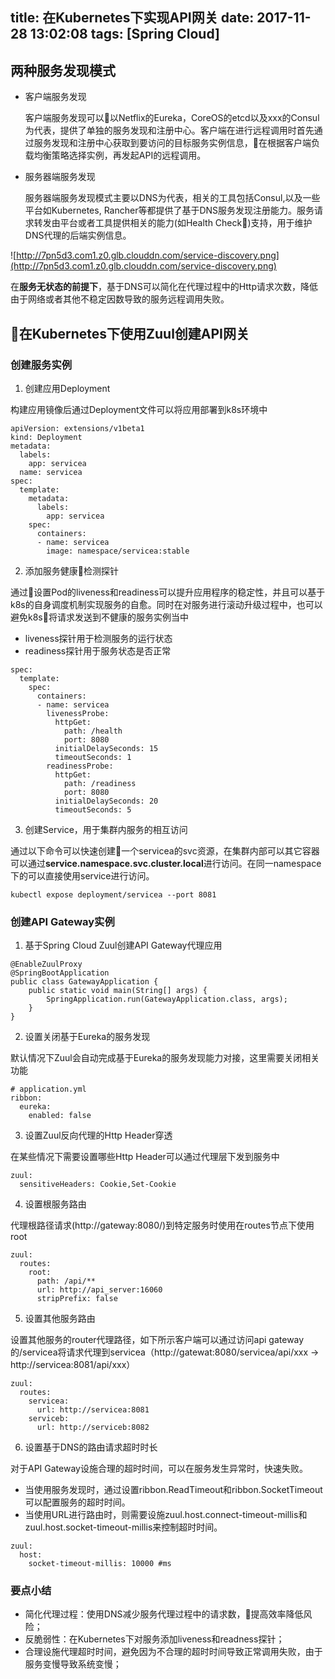 title:  在Kubernetes下实现API网关
date: 2017-11-28 13:02:08
tags: [Spring Cloud]
---

## 两种服务发现模式

* 客户端服务发现

  客户端服务发现可以以Netflix的Eureka，CoreOS的etcd以及xxx的Consul为代表，提供了单独的服务发现和注册中心。客户端在进行远程调用时首先通过服务发现和注册中心获取到要访问的目标服务实例信息，在根据客户端负载均衡策略选择实例，再发起API的远程调用。

* 服务器端服务发现

  服务器端服务发现模式主要以DNS为代表，相关的工具包括Consul,以及一些平台如Kubernetes, Rancher等都提供了基于DNS服务发现注册能力。服务请求转发由平台或者工具提供相关的能力(如Health Check)支持，用于维护DNS代理的后端实例信息。

![http://7pn5d3.com1.z0.glb.clouddn.com/service-discovery.png](http://7pn5d3.com1.z0.glb.clouddn.com/service-discovery.png)


在**服务无状态的前提下**，基于DNS可以简化在代理过程中的Http请求次数，降低由于网络或者其他不稳定因数导致的服务远程调用失败。

## 在Kubernetes下使用Zuul创建API网关

### 创建服务实例

1. 创建应用Deployment

  构建应用镜像后通过Deployment文件可以将应用部署到k8s环境中

  ```
  apiVersion: extensions/v1beta1
  kind: Deployment
  metadata:
    labels:
      app: servicea
    name: servicea
  spec:
    template:
      metadata:
        labels:
          app: servicea
      spec:
        containers:
        - name: servicea
          image: namespace/servicea:stable
  ```

2. 添加服务健康检测探针

  通过设置Pod的liveness和readiness可以提升应用程序的稳定性，并且可以基于k8s的自身调度机制实现服务的自愈。同时在对服务进行滚动升级过程中，也可以避免k8s将请求发送到不健康的服务实例当中

  * liveness探针用于检测服务的运行状态
  * readiness探针用于服务状态是否正常

  ```
  spec:
    template:
      spec:
        containers:
        - name: servicea
          livenessProbe:
            httpGet:
              path: /health
              port: 8080
            initialDelaySeconds: 15
            timeoutSeconds: 1
          readinessProbe:
            httpGet:
              path: /readiness
              port: 8080
            initialDelaySeconds: 20
            timeoutSeconds: 5
  ```

3. 创建Service，用于集群内服务的相互访问

  通过以下命令可以快速创建一个servicea的svc资源，在集群内部可以其它容器可以通过**service.namespace.svc.cluster.local**进行访问。在同一namespace下的可以直接使用service进行访问。

  ```
  kubectl expose deployment/servicea --port 8081
  ```

### 创建API Gateway实例

1. 基于Spring Cloud Zuul创建API Gateway代理应用

  ```
  @EnableZuulProxy
  @SpringBootApplication
  public class GatewayApplication {
      public static void main(String[] args) {
          SpringApplication.run(GatewayApplication.class, args);
      }
  }
  ```

2. 设置关闭基于Eureka的服务发现

  默认情况下Zuul会自动完成基于Eureka的服务发现能力对接，这里需要关闭相关功能

  ```
  # application.yml
  ribbon:
    eureka:
      enabled: false
  ```

3. 设置Zuul反向代理的Http Header穿透

  在某些情况下需要设置哪些Http Header可以通过代理层下发到服务中

  ```
  zuul:
    sensitiveHeaders: Cookie,Set-Cookie
  ```

4. 设置根服务路由

  代理根路径请求(http://gateway:8080/)到特定服务时使用在routes节点下使用root

  ```
  zuul:
    routes:
      root:
        path: /api/**
        url: http://api_server:16060
        stripPrefix: false
  ```

5. 设置其他服务路由

  设置其他服务的router代理路径，如下所示客户端可以通过访问api gateway的/servicea将请求代理到servicea（http://gatewat:8080/servicea/api/xxx -> http://servicea:8081/api/xxx）

  ```
  zuul:
    routes:
      servicea:
        url: http://servicea:8081
      serviceb:
        url: http://serviceb:8082
  ```

6. 设置基于DNS的路由请求超时时长

  对于API Gateway设施合理的超时时间，可以在服务发生异常时，快速失败。

  * 当使用服务发现时，通过设置ribbon.ReadTimeout和ribbon.SocketTimeout可以配置服务的超时时间。
  * 当使用URL进行路由时，则需要设施zuul.host.connect-timeout-millis和zuul.host.socket-timeout-millis来控制超时时间。

  ```
  zuul:
    host:
      socket-timeout-millis: 10000 #ms
  ```

### 要点小结

* 简化代理过程：使用DNS减少服务代理过程中的请求数，提高效率降低风险；
* 反脆弱性：在Kubernetes下对服务添加liveness和readness探针；
* 合理设施代理超时时间，避免因为不合理的超时时间导致正常调用失败，由于服务变慢导致系统变慢；

